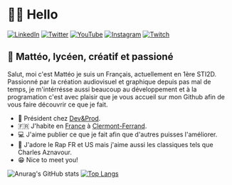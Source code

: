 # 👋🏼 Hello  

<p align="left">
<a href="https://www.linkedin.com/in/matteoribardiere/">
<img src="https://img.shields.io/badge/-LinkedIn-%233781da" alt="LinkedIn"/></a> 
<a href="https://twitter.com/matteo_630">
<img src="https://img.shields.io/badge/-Twitter-%231DA1F2" alt="Twitter" /></a> 
<a href="https://www.youtube.com/channel/UC1E28m0R-CMRPCXikRN1Syw">
<img src="https://img.shields.io/badge/-YouTube-%23FF0000" alt="YouTube" /></a> 
<a href="https://www.instagram.com/m_rbdr">
<img src="https://img.shields.io/badge/-Instagram-%23eb13a5" alt="Instagram" /></a> 
<a href="https://www.twitch.tv/matteor63">
<img src="https://img.shields.io/badge/-Twitch-%239146FF" alt="Twitch" /></a> 
</p>


## 👀 Mattéo, lycéen, créatif et passioné

<p align="left">
Salut, moi c'est Mattéo je suis un Français, actuellement en 1ère STI2D. Passionné par la création audiovisuel et graphique depuis pas mal de temps, je m'intérrésse aussi beaucoup au développement et à la programation c'est avec plaisir que je vous accueil sur mon Github afin de vous faire découvrir ce que je fait.
 </p>

* 💼 Président chez [Dev&Prod](https://devandprod.fr).
* 🇫🇷 J'habite en [France](https://en.wikipedia.org/wiki/France) à [Clermont-Ferrand](https://en.wikipedia.org/wiki/Clermont-Ferrand).
* 💻 J'aime publier ce que je fait afin que d'autres puisses l'améliorer. 
* 🎤 J'adore le Rap FR et US mais j'aime aussi les classiques tels que Charles Aznavour.
* 😁 Nice to meet you!

![Anurag's GitHub stats](https://github-readme-stats.vercel.app/api?username=mattrbdr&show_icons=true&theme=tokyonight)
[![Top Langs](https://github-readme-stats.vercel.app/api/top-langs/?username=mattrbdr&layout=compact)](https://github.com/anuraghazra/github-readme-stats)
